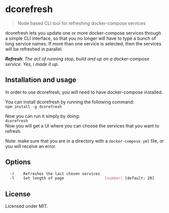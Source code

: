 # dcorefresh
>Node based CLI tool for refreshing docker-compose services

dcorefresh lets you update one or more docker-compose services through a simple CLI interface, so that you no longer will have to type a bunch of long service names. If more than one service is selected, then the services will be refreshed in parallel.

***Refresh***: *The act of running stop, build and up on a docker-compose service. Yes, i made it up.*

## Installation and usage
In order to use dcorefresh, you will need to have docker-compose installed.

You can install dcorefresh by running the following command:  
`npm install -g dcorefresh`  

Now you can run it simply by doing:  
`dcorefresh`  
Now you will get a UI where you can choose the services that you want to refresh.

Note: make sure that you are in a directory with a `docker-compose.yml` file, or you will receive an error.

## Options
```sh
  -r    Refreshes the last chosen services
  -l    Set length of page                  [number] [default: 20]
```

## License
Licensed under MIT.